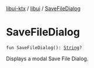 [libui-ktx](../index.md) / [libui](index.md) / [SaveFileDialog](./-save-file-dialog.md)

# SaveFileDialog

`fun SaveFileDialog(): `[`String`](https://kotlinlang.org/api/latest/jvm/stdlib/kotlin/-string/index.html)`?`

Displays a modal Save File Dialog.

